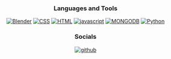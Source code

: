 <h3 align="center">Languages and Tools</h3>
<p align="center">
<a href="https://blender.org" target="_blank" rel="nofollow"><img alt="Blender" src="https://img.shields.io/badge/blender-%23F5792A.svg?style=for-the-badge&logo=blender&logoColor=white" /></a>
<a href="https://www.w3schools.com/css" target="_blank" rel="nofollow"><img alt="CSS" src="https://img.shields.io/badge/CSS3-1572B6?style=for-the-badge&logo=css3&logoColor=white" /></a>
<a href="https://www.w3.org/html" target="_blank" rel="nofollow"><img alt="HTML" src="https://img.shields.io/badge/HTML5-E34F26?style=for-the-badge&logo=html5&logoColor=white" /></a>
<a href="https://developer.mozilla.org/en-US/docs/Web/JavaScript" target="_blank" rel="nofollow"><img alt="javascript" src="https://img.shields.io/badge/JavaScript-323330?style=for-the-badge&logo=javascript&logoColor=F7DF1E" /></a>
<a href="https://www.mongodb.com" target="_blank" rel="nofollow"><img alt="MONGODB" src="https://img.shields.io/badge/MongoDB-4EA94B?style=for-the-badge&logo=mongodb&logoColor=white" /></a>
<a href="https://www.python.org" target="_blank" rel="nofollow"><img alt="Python" src="https://img.shields.io/badge/Python-3776AB?style=for-the-badge&logo=python&logoColor=white" /></a>

  
<h3 align="center">Socials</h3>
<p align="center">
  <a href="https://github.com/z1c3" target="_blank" rel="nofollow"><img alt="github" src="https://img.shields.io/badge/GitHub-100000?style=for-the-badge&logo=github&logoColor=white" /></a>
  <a href="https://instagram.com/yvngxmonkey" target="_blank" rel="nofollow"><img alt="monkeys IG" src="https://img.shields.io/badge/Instagram-E4405F?style=for-the-
